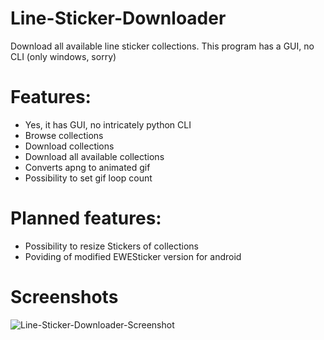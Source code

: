 # Line-Sticker-Downloader
Download all available line sticker collections. This program has a GUI, no CLI (only windows, sorry)

# Features:

- Yes, it has GUI, no intricately python CLI
- Browse collections
- Download collections
- Download all available collections
- Converts apng to animated gif
- Possibility to set gif loop count

# Planned features:

- Possibility to resize Stickers of collections
- Poviding of modified EWESticker version for android

# Screenshots

![Line-Sticker-Downloader-Screenshot](https://user-images.githubusercontent.com/7933943/143933925-f33a8f27-c436-415f-b16a-6dbd4d4764b0.png)
